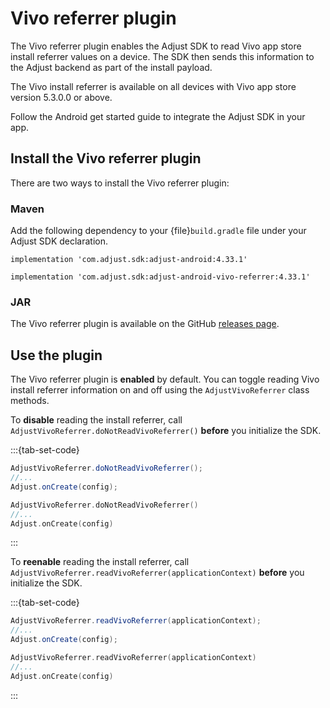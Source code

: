 # Vivo referrer plugin

The Vivo referrer plugin enables the Adjust SDK to read Vivo app store install referrer values on a device. The SDK then sends this information to the Adjust backend as part of the install payload.

The Vivo install referrer is available on all devices with Vivo app store version 5.3.0.0 or above.

Follow the Android get started guide to integrate the Adjust SDK in your app.

## Install the Vivo referrer plugin

There are two ways to install the Vivo referrer plugin:

### Maven

Add the following dependency to your {file}`build.gradle` file under your Adjust SDK declaration.

```
implementation 'com.adjust.sdk:adjust-android:4.33.1'

implementation 'com.adjust.sdk:adjust-android-vivo-referrer:4.33.1'
```

### JAR

The Vivo referrer plugin is available on the GitHub [releases page](https://github.com/adjust/android_sdk/releases/tag/v4.33.4).

## Use the plugin

The Vivo referrer plugin is __enabled__ by default. You can toggle reading Vivo install referrer information on and off using the `AdjustVivoReferrer` class methods.

To __disable__ reading the install referrer, call `AdjustVivoReferrer.doNotReadVivoReferrer()` __before__ you initialize the SDK.

:::{tab-set-code}

```Java
AdjustVivoReferrer.doNotReadVivoReferrer();
//...
Adjust.onCreate(config);
```

```Kotlin
AdjustVivoReferrer.doNotReadVivoReferrer()
//...
Adjust.onCreate(config)
```
:::

To __reenable__ reading the install referrer, call `AdjustVivoReferrer.readVivoReferrer(applicationContext)` __before__ you initialize the SDK.

:::{tab-set-code}
```Java
AdjustVivoReferrer.readVivoReferrer(applicationContext);
//...
Adjust.onCreate(config);
```

```Kotlin
AdjustVivoReferrer.readVivoReferrer(applicationContext)
//...
Adjust.onCreate(config)
```
:::